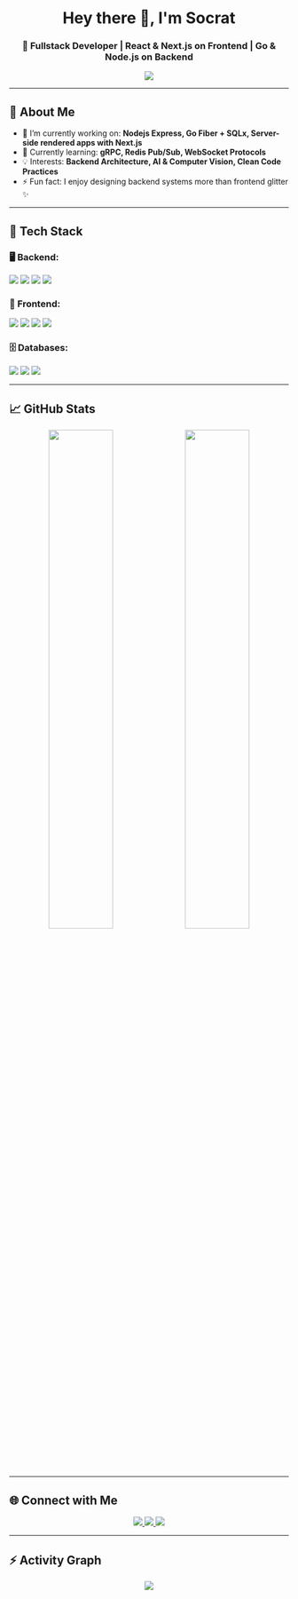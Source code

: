 <h1 align="center">Hey there 👋, I'm Socrat</h1>
<h3 align="center">🚀 Fullstack Developer | React & Next.js on Frontend | Go & Node.js on Backend</h3>

<p align="center">
  <img src="https://readme-typing-svg.herokuapp.com?center=true&vCenter=true&width=500&lines=Building+clean+and+scalable+web+apps;GoLang+%7C+Node.js+%7C+Next.js+%7C+Tailwind;Loves+Open+Source+and+Backend+Architecture" />
</p>

---

## 🧠 About Me

- 🔭 I’m currently working on: **Nodejs Express, Go Fiber + SQLx, Server-side rendered apps with Next.js**
- 🌱 Currently learning: **gRPC, Redis Pub/Sub, WebSocket Protocols**
- 💡 Interests: **Backend Architecture, AI & Computer Vision, Clean Code Practices**
- ⚡ Fun fact: I enjoy designing backend systems more than frontend glitter ✨

---

## 🧰 Tech Stack

### 🖥️ Backend:
<p>
  <img src="https://img.shields.io/badge/Go-00ADD8?style=for-the-badge&logo=go&logoColor=white"/>
  <img src="https://img.shields.io/badge/Node.js-339933?style=for-the-badge&logo=node.js&logoColor=white"/>
  <img src="https://img.shields.io/badge/Express.js-000000?style=for-the-badge&logo=express&logoColor=white"/>
  <img src="https://img.shields.io/badge/TypeScript-3178C6?style=for-the-badge&logo=typescript&logoColor=white"/>
</p>

### 🎨 Frontend:
<p>
  <img src="https://img.shields.io/badge/React-61DAFB?style=for-the-badge&logo=react&logoColor=000"/>
  <img src="https://img.shields.io/badge/Next.js-000000?style=for-the-badge&logo=next.js&logoColor=white"/>
  <img src="https://img.shields.io/badge/JavaScript-F7DF1E?style=for-the-badge&logo=javascript&logoColor=000"/>
  <img src="https://img.shields.io/badge/TailwindCSS-38B2AC?style=for-the-badge&logo=tailwind-css&logoColor=white"/>
</p>

### 🗄️ Databases:
<p>
  <img src="https://img.shields.io/badge/MongoDB-47A248?style=for-the-badge&logo=mongodb&logoColor=white"/>
  <img src="https://img.shields.io/badge/MySQL-4479A1?style=for-the-badge&logo=mysql&logoColor=white"/>
  <img src="https://img.shields.io/badge/MariaDB-003545?style=for-the-badge&logo=mariadb&logoColor=white"/>
</p>

---

## 📈 GitHub Stats

<p align="center">
  <img src="https://github-readme-stats.vercel.app/api?username=socrat47&show_icons=true&theme=tokyonight&count_private=true" width="48%"/>
  <img src="https://github-readme-stats.vercel.app/api/top-langs/?username=socrat47&layout=compact&theme=tokyonight" width="48%"/>
</p>

---

## 🌐 Connect with Me

<p align="center">
  <a href="mailto:yourmail@example.com">
    <img src="https://img.shields.io/badge/email-D14836?style=for-the-badge&logo=gmail&logoColor=white"/>
  </a>
  <a href="https://linkedin.com/in/yourlinkedin">
    <img src="https://img.shields.io/badge/LinkedIn-0077B5?style=for-the-badge&logo=linkedin&logoColor=white"/>
  </a>
  <a href="https://yourwebsite.com">
    <img src="https://img.shields.io/badge/Portfolio-121212?style=for-the-badge&logo=firefox-browser&logoColor=white"/>
  </a>
</p>

---

## ⚡ Activity Graph

<p align="center">
  <img src="https://github-readme-activity-graph.vercel.app/graph?username=socrat47&theme=tokyo-night&area=true"/>
</p>
